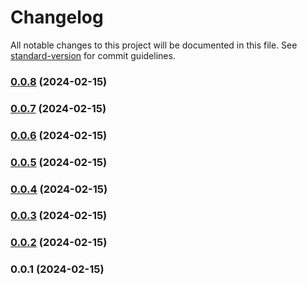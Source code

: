 # Changelog

All notable changes to this project will be documented in this file. See [standard-version](https://github.com/conventional-changelog/standard-version) for commit guidelines.

### [0.0.8](https://github.com/Virtual-Protocol/next-virtual/compare/v0.0.7...v0.0.8) (2024-02-15)

### [0.0.7](https://github.com/Virtual-Protocol/next-virtual/compare/v0.0.6...v0.0.7) (2024-02-15)

### [0.0.6](https://github.com/Virtual-Protocol/next-virtual/compare/v0.0.5...v0.0.6) (2024-02-15)

### [0.0.5](https://github.com/Virtual-Protocol/next-virtual/compare/v0.0.4...v0.0.5) (2024-02-15)

### [0.0.4](https://github.com/Virtual-Protocol/next-virtual/compare/v0.0.3...v0.0.4) (2024-02-15)

### [0.0.3](https://github.com/Virtual-Protocol/next-virtual/compare/v0.0.2...v0.0.3) (2024-02-15)

### [0.0.2](https://github.com/Virtual-Protocol/next-virtual/compare/v0.0.1...v0.0.2) (2024-02-15)

### 0.0.1 (2024-02-15)
